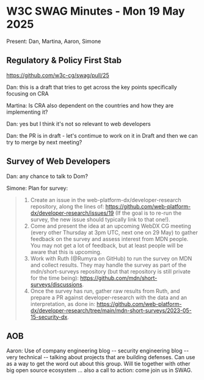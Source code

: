 # W3C SWAG Minutes - Mon 19 May 2025

Present: Dan, Martina, Aaron, Simone

## Regulatory & Policy First Stab

https://github.com/w3c-cg/swag/pull/25

Dan: this is a draft that tries to get across the key points specifically focusing on CRA

Martina: Is CRA also dependent on the countries and how they are implementing it?

Dan: yes but I think it's not so relevant to web developers

Dan: the PR is in draft - let's contimue to work on it in Draft and then we can try to merge by next meeting?

## Survey of Web Developers

Dan: any chance to talk to Dom?

Simone: Plan for survey:

> 1. Create an issue in the web-platform-dx/developer-research repository, along the lines of:
https://github.com/web-platform-dx/developer-research/issues/19
(If the goal is to re-run the survey, the new issue should typically link to that one!).  
> 2. Come and present the idea at an upcoming WebDX CG meeting (every other Thursday at 3pm UTC, next one on 29 May) to gather feedback on the survey and assess interest from MDN people. You may not get a lot of feedback, but at least people will be aware that this is upcoming.  
> 3. Work with Ruth (@Rumyra on GitHub) to run the survey on MDN and collect results. They may handle the survey as part of the mdn/short-surveys repository (but that repository is still private for the time being):
https://github.com/mdn/short-surveys/discussions. 
> 4. Once the survey has run, gather raw results from Ruth, and prepare a PR against developer-research with the data and an interpretation, as done in:
https://github.com/web-platform-dx/developer-research/tree/main/mdn-short-surveys/2023-05-15-security-dx. 

## AOB

Aaron: Use of company engineering blog -- security engineering blog -- very technical -- talking about projects that are building defenses.  Can use as a way to get the word out about this group.  Will tie together with other big open source ecosystem ... also a call to action: come join us in SWAG. 








